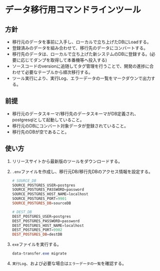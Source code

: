 # データ移行用コマンドラインツール

## 方針

* 移行元のデータを事前に入手し、ローカルで立ち上げたDBにLoadする。
* 登録済みのデータを組み合わせて、移行先のデータにコンバートする。
* 移行先のデータは、ローカルで立ち上げた新システムのDBに登録する。(必要に応じてダンプを取得して本番機等へ投入する)
* ソースコードのversionに追随してタグ管理を行うことで、開発の進捗に合わせて必要なテーブルから順次移行する。
* ツール実行により、実行Log、エラーデータの一覧をマークダウンで出力する。

## 前提

* 移行元のデータスキーマ/移行先のデータスキーマがDB定義され、postgresqlとして起動していること。
* 移行元のDBにコンバート対象データが登録されていること。
* 移行先のDBが空であること。

## 使い方

1. リリースサイトから最新版のツールをダウンロードする。
2. `.env`ファイルを作成し、移行元DB/移行先DBのアクセス情報を設定する。

    ``` powershell
    # SOURCE_DB
    SOURCE_POSTGRES_USER=postgres
    SOURCE_POSTGRES_PASSWORD=password
    SOURCE_POSTGRES_HOST_NAME=localhost
    SOURCE_POSTGRES_PORT=9901
    SOURCE_POSTGRES_DB=sourceDB

    # DEST_DB
    DEST_POSTGRES_USER=postgres
    DEST_POSTGRES_PASSWORD=password
    DEST_POSTGRES_HOST_NAME=localhost
    DEST_POSTGRES_PORT=9902
    DEST_POSTGRES_DB=destDB
    ```

3. `exe`ファイルを実行する。

    ``` powershell
    data-transfer.exe migrate
    ```

4. `実行Log`、および必要な場合は`エラーデータの一覧`を確認する。
